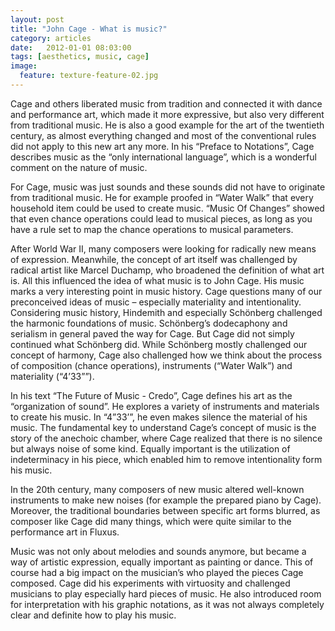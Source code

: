 ```yaml
---
layout: post
title: "John Cage - What is music?"
category: articles
date:   2012-01-01 08:03:00
tags: [aesthetics, music, cage]
image:
  feature: texture-feature-02.jpg
---
```


Cage and others liberated music from tradition and connected it with dance and performance art, which made it more expressive, but also very different from traditional music. He is also a good example for the art of the twentieth century, as almost everything changed and most of the conventional rules did not apply to this new art any more. In his “Preface to Notations”, Cage describes music as the “only international language”, which is a wonderful comment on the nature of music.

For Cage, music was just sounds and these sounds did not have to originate from traditional music. He for example proofed in “Water Walk” that every household item could be used to create music. “Music Of Changes” showed that even chance operations could lead to musical pieces, as long as you have a rule set to map the chance operations to musical parameters.

After World War II, many composers were looking for radically new means of expression. Meanwhile, the concept of art itself was challenged by radical artist like Marcel Duchamp, who broadened the definition of what art is. All this influenced the idea of what music is to John Cage. His music marks a very interesting point in music history. Cage questions many of our preconceived ideas of music – especially materiality and intentionality. Considering music history, Hindemith and especially Schönberg challenged the harmonic foundations of music. Schönberg’s dodecaphony and serialism in general paved the way for Cage. But Cage did not simply continued what Schönberg did. While Schönberg mostly challenged our concept of harmony, Cage also challenged how we think about the process of composition (chance operations), instruments (“Water Walk”) and materiality (“4’33””).

In his text “The Future of Music - Credo”, Cage defines his art as the “organization of sound”. He explores a variety of instruments and materials to create his music. In “4”33’”, he even makes silence the material of his music. The fundamental key to understand Cage’s concept of music is the story of the anechoic chamber, where Cage realized that there is no silence but always noise of some kind. Equally important is the utilization of indeterminacy in his piece, which enabled him to remove intentionality form his music.

In the 20th century, many composers of new music altered well-known instruments to make new noises (for example the prepared piano by Cage). Moreover, the traditional boundaries between specific art forms blurred, as composer like Cage did many things, which were quite similar to the performance art in Fluxus. 

Music was not only about melodies and sounds anymore, but became a way of artistic expression, equally important as painting or dance. This of course had a big impact on the musician’s who played the pieces Cage composed. Cage did his experiments with virtuosity and challenged musicians to play especially hard pieces of music. He also introduced room for interpretation with his graphic notations, as it was not always completely clear and definite how to play his music.

